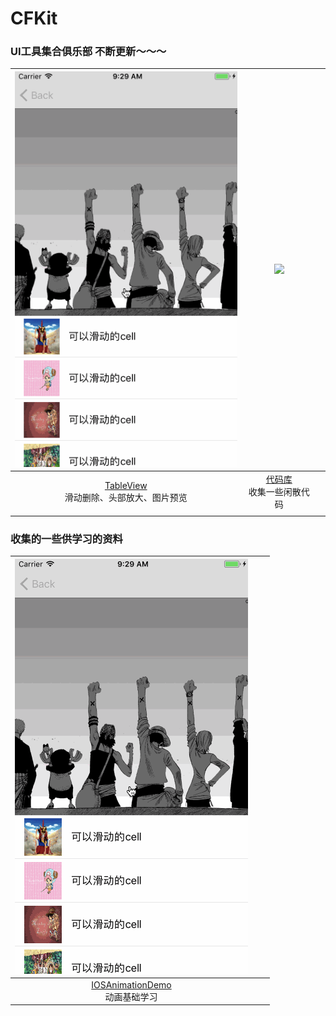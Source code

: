 # CFKit

### UI工具集合俱乐部   不断更新～～～

|[![](https://github.com/CooFree/CFCustomTableView/blob/master/CFCustomTableView/1.gif)](https://github.com/CooFree/CFCustomTableView)|[![](./1.gif)](https://github.com/CooFree/BaseCode)||
|:---:|:---:|:---:|
|[TableView](https://github.com/CooFree/CFCustomTableView)<br>滑动删除、头部放大、图片预览|[代码库](https://github.com/CooFree/BaseCode)<br>收集一些闲散代码||
||||

### 收集的一些供学习的资料
|[![](https://github.com/CooFree/CFCustomTableView/blob/master/CFCustomTableView/1.gif)](https://github.com/yixiangboy/IOSAnimationDemo)|||
|:---:|:---:|:---:|
|[IOSAnimationDemo](https://github.com/yixiangboy/IOSAnimationDemo)<br>动画基础学习|||
